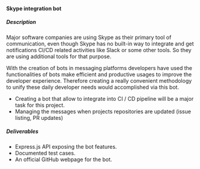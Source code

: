 #### Skype integration bot

##### Description
Major software companies are using Skype as their primary tool of communication, even though  Skype has no built-in way to integrate and get notifications CI/CD related activities like Slack or some other tools. So they are using additional tools for that purpose.

With the creation of bots in messaging platforms developers have used the functionalities of bots make efficient and productive usages to improve the developer experience. Therefore creating a really convenient methodology to unify these daily developer needs would accomplished via this bot.

- Creating a bot that allow to integrate into CI / CD pipeline will be a major task for this project.
- Managing the messages when projects repositories are updated (issue listing, PR updates)

##### Deliverables
- Express.js API exposing the bot features.
- Documented test cases.
- An official GitHub webpage for the bot.
